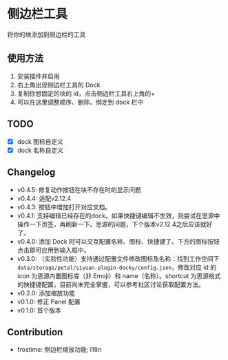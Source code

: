 # 侧边栏工具

将你的块添加到侧边栏的工具

## 使用方法

1. 安装插件并启用
2. 右上角出现侧边栏工具的 Dock
3. 复制你想固定的块的 id，点击侧边栏工具右上角的+
4. 可以在这里调整顺序、删除、绑定到 dock 栏中

## TODO

- [x] dock 图标自定义
- [x] dock 名称自定义

## Changelog
- v0.4.5: 修复动作按钮在块不存在时的显示问题
- v0.4.4: 适配v2.12.4
- v0.4.3: 按钮中增加打开对应文档。
- v0.4.1: 支持编辑已经存在的dock。如果快捷键编辑不生效，则尝试在思源中操作一下页签，再刷新一下。思源的问题，下个版本v2.12.4之后应该就好了。
- v0.4.0: 添加 Dock 时可以交互配置名称、图标、快捷键了。下方的图标按钮点击即可应用到输入框中。
- v0.3.0: （实验性功能）支持通过配置文件修改图标及名称：找到工作空间下`data/storage/petal/siyuan-plugin-docky/config.json`，修改对应 id 的 icon 为思源内置图标库（非 Emoji）和 name（名称）。shortcut 为思源格式的快捷键配置，目前尚未完全掌握，可以参考社区讨论获取配置方法。
- v0.2.0: 添加缩放功能
- v0.1.0: 修正 Panel 配置
- v0.1.0: 首个版本

## Contribution

- frostime: 侧边栏缩放功能; I18n

